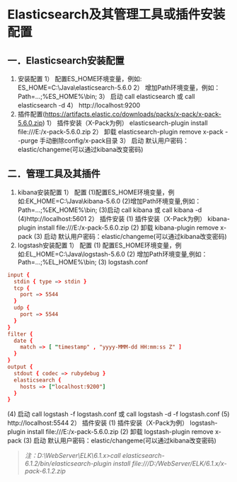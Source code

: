 # Elasticsearch及其管理工具或插件安装配置
## 一．Elasticsearch安装配置
1. 安装配置
1） 配置ES_HOME环境变量，例如:  ES_HOME=C:\Java\elasticsearch-5.6.0
2） 增加Path环境变量，例如：Path=...;%ES_HOME%\bin;
3） 启动 call elasticsearch 或 call elasticsearch -d
4） http://localhost:9200
2. 插件配置(https://artifacts.elastic.co/downloads/packs/x-pack/x-pack-5.6.0.zip)
1） 插件安装（X-Pack为例）
elasticsearch-plugin install file:///E:/x-pack-5.6.0.zip
2） 卸载
elasticsearch-plugin remove x-pack --purge
手动删除config/x-pack目录
3） 启动
默认用户密码：elastic/changeme(可以通过kibana改变密码)
## 二．管理工具及其插件
1. kibana安装配置
1） 配置
(1)配置ES_HOME环境变量，例如:EK_HOME=C:\Java\kibana-5.6.0
(2)增加Path环境变量,例如：Path=...;%EK_HOME%\bin;
(3)启动 call kibana 或 call kibana -d
(4)http://localhost:5601
2） 插件安装
(1) 插件安装（X-Pack为例）
kibana-plugin install file:///E:/x-pack-5.6.0.zip
(2) 卸载
kibana-plugin remove x-pack
(3) 启动
默认用户密码：elastic/changeme(可以通过kibana改变密码)
2. logstash安装配置
1） 配置
(1) 配置ES_HOME环境变量，例如:EL_HOME=C:\Java\logstash-5.6.0
(2) 增加Path环境变量,例如：Path=...;%EL_HOME%\bin;
(3) logstash.conf
```conf
input {
  stdin { type => stdin }
  tcp {
    port => 5544
  }
  udp {
    port => 5544
  }
}
filter {
  date {
    match => [ "timestamp" , "yyyy-MMM-dd HH:mm:ss Z" ]
  }
}
output {
  stdout { codec => rubydebug }
  elasticsearch {
    hosts => ["localhost:9200"]
  }
}
```
(4) 启动 call logstash -f logstash.conf 或 call logstash -d -f logstash.conf
(5) http://localhost:5544
2） 插件安装
(1) 插件安装（X-Pack为例）
logstash-plugin install file:///E:/x-pack-5.6.0.zip
(2) 卸载
logstash-plugin remove x-pack
(3) 启动
默认用户密码：elastic/changeme(可以通过kibana改变密码)


>*注：D:\WebServer\ELK\6.1.x>call elasticsearch-6.1.2/bin/elasticsearch-plugin install file:///D:/WebServer/ELK/6.1.x/x-pack-6.1.2.zip*

